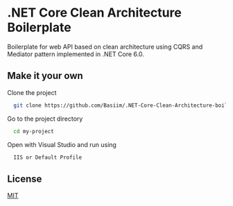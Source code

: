 
# .NET Core Clean Architecture Boilerplate

Boilerplate for web API based on clean architecture using CQRS and Mediator pattern implemented in .NET Core 6.0.


## Make it your own

Clone the project

```bash
  git clone https://github.com/Basiim/.NET-Core-Clean-Architecture-boilerplate.git
```

Go to the project directory

```bash
  cd my-project
```

Open with Visual Studio and run using 

```bash
  IIS or Default Profile
```


## License

[MIT](https://choosealicense.com/licenses/mit/)

